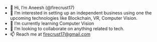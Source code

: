 - 👋 Hi, I’m Aneesh (@firecrust17)
- 👀 I’m interested in setting up an independent business using one the upcoming technologies like Blockchain, VR, Computer Vision.
- 🌱 I’m currently learning Computer Vision
- 💞️ I’m looking to collaborate on anything related to tech.
- 📫 Reach me at firecrust17@gmail.com

<!---
firecrust17/firecrust17 is a ✨ special ✨ repository because its `README.md` (this file) appears on your GitHub profile.
You can click the Preview link to take a look at your changes.
--->
